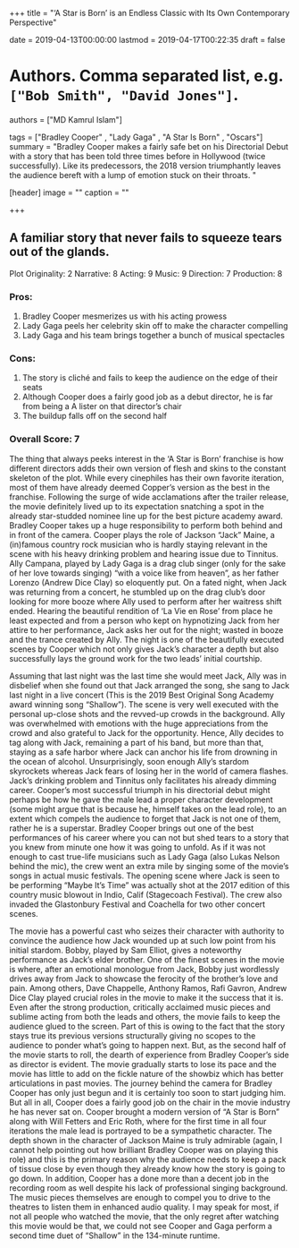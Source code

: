 +++
title = "‘A Star is Born’ is an Endless Classic with Its Own Contemporary Perspective"

date = 2019-04-13T00:00:00
lastmod = 2019-04-17T00:22:35
draft = false

# Authors. Comma separated list, e.g. `["Bob Smith", "David Jones"]`.
authors = ["MD Kamrul Islam"]

tags = ["Bradley Cooper" , "Lady Gaga" , "A Star Is Born" , "Oscars"]
summary = "Bradley Cooper makes a fairly safe bet on his Directorial Debut with a story that has been told three times before in Hollywood (twice successfully). Like its predecessors, the 2018 version triumphantly leaves the audience bereft with a lump of emotion stuck on their throats. "

[header]
image = ""
caption = ""

+++

## A familiar story that never fails to squeeze tears out of the glands.

Plot Originality: 2
Narrative: 8
Acting: 9
Music: 9
Direction: 7
Production: 8

### Pros:
1. Bradley Cooper mesmerizes us with his acting prowess
2. Lady Gaga peels her celebrity skin off to make the character compelling 
3. Lady Gaga and his team brings together a bunch of musical spectacles

### Cons:
1. The story is cliché and fails to keep the audience on the edge of their seats
2. Although Cooper does a fairly good job as a debut director, he is far from being a A lister on that director’s chair
3. The buildup falls off on the second half

### Overall Score: 7

The thing that always peeks interest in the ‘A Star is Born’ franchise is how different directors adds their own version of flesh and skins to the constant skeleton of the plot. While every cinephiles has their own favorite iteration, most of them have already deemed Copper’s version as the best in the franchise. Following the surge of wide acclamations after the trailer release, the movie definitely lived up to its expectation snatching a spot in the already star-studded nominee line up for the best picture academy award. 
Bradley Cooper takes up a huge responsibility to perform both behind and in front of the camera. Cooper plays the role of Jackson “Jack” Maine, a (in)famous country rock musician who is hardly staying relevant in the scene with his heavy drinking problem and hearing issue due to Tinnitus. Ally Campana, played by Lady Gaga is a drag club singer (only for the sake of her love towards singing) “with a voice like from heaven”, as her father Lorenzo (Andrew Dice Clay) so eloquently put. On a fated night, when Jack was returning from a concert, he stumbled up on the drag club’s door looking for more booze where Ally used to perform after her waitress shift ended.  Hearing the beautiful rendition of ‘La Vie en Rose’ from place he least expected and from a person who kept on hypnotizing Jack from her attire to her performance, Jack asks her out for the night; wasted in booze and the trance created by Ally. The night is one of the beautifully executed scenes by Cooper which not only gives Jack’s character a depth but also successfully lays the ground work for the two leads’ initial courtship. 

Assuming that last night was the last time she would meet Jack, Ally was in disbelief when she found out that Jack arranged the song, she sang to Jack last night in a live concert (This is the 2019 Best Original Song Academy award winning song “Shallow”). The scene is very well executed with the personal up-close shots and the revved-up crowds in the background.  Ally was overwhelmed with emotions with the huge appreciations from the crowd and also grateful to Jack for the opportunity. Hence, Ally decides to tag along with Jack, remaining a part of his band, but more than that, staying as a safe harbor where Jack can anchor his life from drowning in the ocean of alcohol. Unsurprisingly, soon enough Ally’s stardom skyrockets whereas Jack fears of losing her in the world of camera flashes. Jack’s drinking problem and Tinnitus only facilitates his already dimming career.
Cooper’s most successful triumph in his directorial debut might perhaps be how he gave the male lead a proper character development (some might argue that is because he, himself takes on the lead role), to an extent which compels the audience to forget that Jack is not one of them, rather he is a superstar. Bradley Cooper brings out one of the best performances of his career where you can not but shed tears to a story that you knew from minute one how it was going to unfold. 
As if it was not enough to cast true-life musicians such as Lady Gaga (also Lukas Nelson behind the mic), the crew went an extra mile by singing some of the movie’s songs in actual music festivals. The opening scene where Jack is seen to be performing “Maybe It’s Time” was actually shot at the 2017 edition of this country music blowout in Indio, Calif (Stagecoach Festival). The crew also invaded the Glastonbury Festival and Coachella for two other concert scenes.

The movie has a powerful cast who seizes their character with authority to convince the audience how Jack wounded up at such low point from his initial stardom. Bobby, played by Sam Elliot, gives a noteworthy performance as Jack’s elder brother. One of the finest scenes in the movie is where, after an emotional monologue from Jack, Bobby just wordlessly drives away from Jack to showcase the ferocity of the brother’s love and pain. Among others, Dave Chappelle, Anthony Ramos, Rafi Gavron, Andrew Dice Clay played crucial roles in the movie to make it the success that it is.
Even after the strong production, critically acclaimed music pieces and sublime acting from both the leads and others, the movie fails to keep the audience glued to the screen. Part of this is owing to the fact that the story stays true its previous versions structurally giving no scopes to the audience to ponder what’s going to happen next. But, as the second half of the movie starts to roll, the dearth of experience from Bradley Cooper’s side as director is evident. The movie gradually starts to lose its pace and the movie has little to add on the fickle nature of the showbiz which has better articulations in past movies.
The journey behind the camera for Bradley Cooper has only just begun and it is certainly too soon to start judging him. But all in all, Cooper does a fairly good job on the chair in the movie industry he has never sat on. Cooper brought a modern version of “A Star is Born” along with Will Fetters and Eric Roth, where for the first time in all four iterations the male lead is portrayed to be a sympathetic character. The depth shown in the character of Jackson Maine is truly admirable (again, I cannot help pointing out how brilliant Bradley Cooper was on playing this role) and this is the primary reason why the audience needs to keep a pack of tissue close by even though they already know how the story is going to go down. In addition, Cooper has a done more than a decent job in the recording room as well despite his lack of professional singing background. The music pieces themselves are enough to compel you to drive to the theatres to listen them in enhanced audio quality. I may speak for most, if not all people who watched the movie, that the only regret after watching this movie would be that, we could not see Cooper and Gaga perform a second time duet of “Shallow” in the 134-minute runtime.

